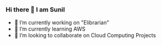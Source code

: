 ### Hi there 👋 I am Sunil

<!--**sunil42/sunil42** is a ✨ _special_ ✨ repository because its `README.md` (this file) appears on your GitHub profile.

Here are some ideas to get you started:-->

- 🔭 I’m currently working on "Elibrarian"
- 🌱 I’m currently learning AWS
- 👯 I’m looking to collaborate on Cloud Computing Projects
<!--
- 🤔 I’m looking for help with ...
- 💬 Ask me about ...
- 📫 How to reach me: ...
- 😄 Pronouns: ...
- ⚡ Fun fact: ...-->


